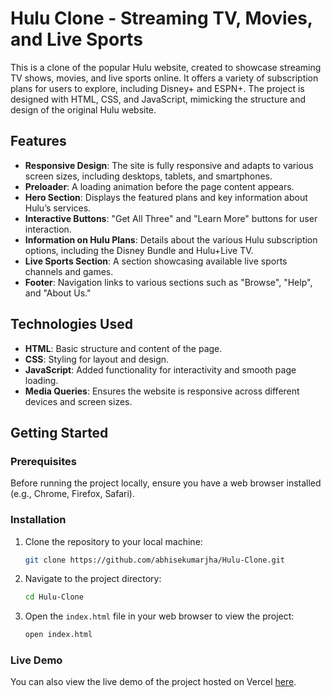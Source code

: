 # Hulu Clone - Streaming TV, Movies, and Live Sports

This is a clone of the popular Hulu website, created to showcase streaming TV shows, movies, and live sports online. It offers a variety of subscription plans for users to explore, including Disney+ and ESPN+. The project is designed with HTML, CSS, and JavaScript, mimicking the structure and design of the original Hulu website.

## Features
- **Responsive Design**: The site is fully responsive and adapts to various screen sizes, including desktops, tablets, and smartphones.
- **Preloader**: A loading animation before the page content appears.
- **Hero Section**: Displays the featured plans and key information about Hulu’s services.
- **Interactive Buttons**: "Get All Three" and "Learn More" buttons for user interaction.
- **Information on Hulu Plans**: Details about the various Hulu subscription options, including the Disney Bundle and Hulu+Live TV.
- **Live Sports Section**: A section showcasing available live sports channels and games.
- **Footer**: Navigation links to various sections such as "Browse", "Help", and "About Us."

## Technologies Used
- **HTML**: Basic structure and content of the page.
- **CSS**: Styling for layout and design.
- **JavaScript**: Added functionality for interactivity and smooth page loading.
- **Media Queries**: Ensures the website is responsive across different devices and screen sizes.

## Getting Started

### Prerequisites
Before running the project locally, ensure you have a web browser installed (e.g., Chrome, Firefox, Safari).

### Installation
1. Clone the repository to your local machine:
    ```bash
    git clone https://github.com/abhisekumarjha/Hulu-Clone.git
    ```
2. Navigate to the project directory:
    ```bash
    cd Hulu-Clone
    ```
3. Open the `index.html` file in your web browser to view the project:
    ```bash
    open index.html
    ```

### Live Demo
You can also view the live demo of the project hosted on Vercel [here](https://hulu-clone-jha.vercel.app/).
